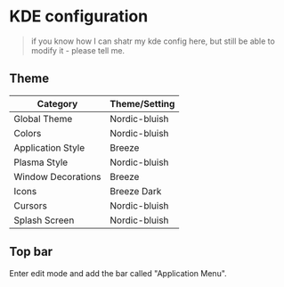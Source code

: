 # KDE configuration

> if you know how I can shatr my kde config here, but still be able to modify it - please tell me.

## Theme

| Category | Theme/Setting |
| --- | --- |
| Global Theme | Nordic-bluish |
| Colors | Nordic-bluish |
| Application Style | Breeze |
| Plasma Style | Nordic-bluish |
| Window Decorations | Breeze |
| Icons | Breeze Dark |
| Cursors | Nordic-bluish |
| Splash Screen | Nordic-bluish |

## Top bar

Enter edit mode and add the bar called "Application Menu".
